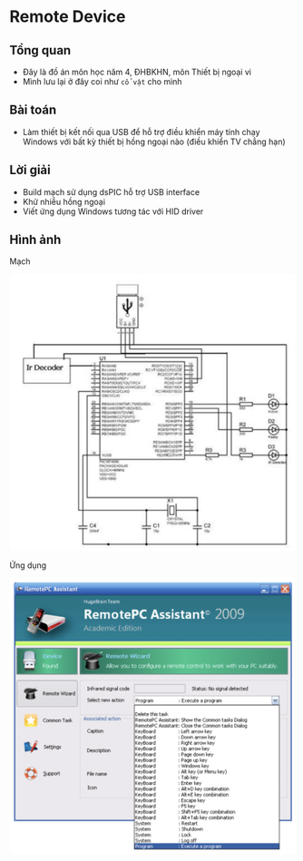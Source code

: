 # Remote Device

## Tổng quan

- Đây là đồ án môn học năm 4, ĐHBKHN, môn Thiết bị ngoại vi
- Mình lưu lại ở đây coi như `cổ vật` cho mình 

## Bài toán 

- Làm thiết bị kết nối qua USB để hỗ trợ điều khiển máy tính chạy Windows với bất kỳ thiết bị hồng ngoại nào (điều khiển TV chẳng hạn)

## Lời giải

- Build mạch sử dụng dsPIC hỗ trợ USB interface
- Khử nhiễu hồng ngoại
- Viết ứng dụng Windows tương tác với HID driver

## Hình ảnh

Mạch 

![](./images/pcb.png)

Ứng dụng 

![](./images/app.png)
